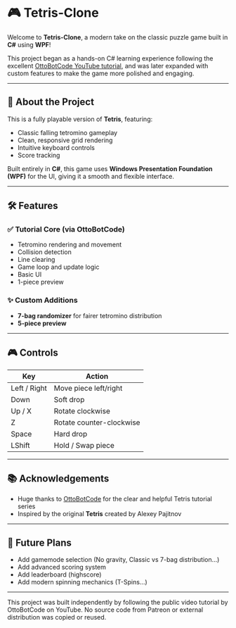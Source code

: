 # 🎮 Tetris-Clone

Welcome to **Tetris-Clone**, a modern take on the classic puzzle game built in **C#** using **WPF**!

This project began as a hands-on C# learning experience following the excellent [OttoBotCode YouTube tutorial](https://www.youtube.com/@OttoBotCode), and was later expanded with custom features to make the game more polished and engaging.

---

## 🧱 About the Project

This is a fully playable version of **Tetris**, featuring:

- Classic falling tetromino gameplay  
- Clean, responsive grid rendering  
- Intuitive keyboard controls  
- Score tracking  

Built entirely in **C#**, this game uses **Windows Presentation Foundation (WPF)** for the UI, giving it a smooth and flexible interface.

---

## 🛠️ Features

### ✅ Tutorial Core (via OttoBotCode)
- Tetromino rendering and movement  
- Collision detection  
- Line clearing  
- Game loop and update logic  
- Basic UI
- 1-piece preview

### ✨ Custom Additions
- **7-bag randomizer** for fairer tetromino distribution  
- **5-piece preview**

---

## 🎮 Controls

| Key           | Action                     |
|---------------|----------------------------|
| Left / Right  | Move piece left/right      |
| Down          | Soft drop                  |
| Up / X        | Rotate clockwise           |
| Z             | Rotate counter-clockwise   |
| Space         | Hard drop                  |
| LShift        | Hold / Swap piece          |

---

## 📚 Acknowledgements

- Huge thanks to [OttoBotCode](https://www.youtube.com/@OttoBotCode) for the clear and helpful Tetris tutorial series  
- Inspired by the original **Tetris** created by Alexey Pajitnov

---

## 🧩 Future Plans

- Add gamemode selection (No gravity, Classic vs 7-bag distribution...)
- Add advanced scoring system 
- Add leaderboard (highscore)
- Add modern spinning mechanics (T-Spins...)

---

This project was built independently by following the public video tutorial by OttoBotCode on YouTube. No source code from Patreon or external distribution was copied or reused.
